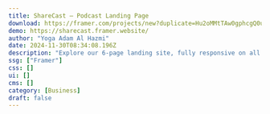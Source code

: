 ```yaml
---
title: ShareCast — Podcast Landing Page
download: https://framer.com/projects/new?duplicate=Hu2oMMtTAw0gphcgQ0uh&duplicateType=siteTemplate
demo: https://sharecast.framer.website/
author: "Yoga Adam Al Hazmi"
date: 2024-11-30T08:34:08.196Z
description: "Explore our 6-page landing site, fully responsive on all devices. Engage with interactive animations for a seamless user experience. Welcome to your captivating online journey!"
ssg: ["Framer"]
css: []
ui: []
cms: []
category: [Business]
draft: false
---
```

